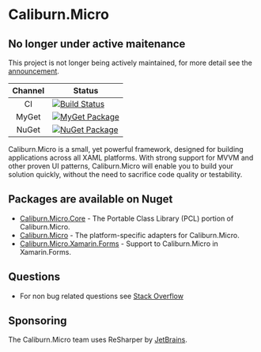 # Caliburn.Micro

## No longer under active maitenance
This project is not longer being actively maintained, for more detail see the [announcement](https://caliburnmicro.com/announcements/stepping-away).


 Channel | Status
:------: | ------
CI | [![Build Status](https://img.shields.io/azure-devops/build/caliburn-micro/caliburn-micro/3.svg?logo=windows&logoColor=white&style=for-the-badge)](https://dev.azure.com/caliburn-micro/caliburn-micro/_build/latest?definitionId=3)
MyGet | [![MyGet Package](https://img.shields.io/myget/caliburn-micro-builds/v/caliburn.micro.svg?label=caliburn.micro&logo=nuget&logoColor=white&&style=for-the-badge&colorB=2B7DCC)](https://www.myget.org/feed/caliburn-micro-builds/package/nuget/Caliburn.Micro)
NuGet | [![NuGet Package](https://img.shields.io/nuget/v/Caliburn.Micro.svg?logo=nuget&logoColor=white&&style=for-the-badge&colorB=green)](https://www.nuget.org/packages/Caliburn.Micro)

Caliburn.Micro is a small, yet powerful framework, designed for building applications across all XAML platforms. With strong support for MVVM and other proven UI patterns, Caliburn.Micro will enable you to build your solution quickly, without the need to sacrifice code quality or testability.

## Packages are available on Nuget
- [Caliburn.Micro.Core](https://www.nuget.org/packages/Caliburn.Micro.Core/) - The Portable Class Library (PCL) portion of Caliburn.Micro.
- [Caliburn.Micro](https://www.nuget.org/packages/Caliburn.Micro/) - The platform-specific adapters for Caliburn.Micro.
- [Caliburn.Micro.Xamarin.Forms](https://www.nuget.org/packages/Caliburn.Micro.Xamarin.Forms/) - Support to Caliburn.Micro in Xamarin.Forms.

## Questions
- For non bug related questions see [Stack Overflow](https://stackoverflow.com/questions/tagged/caliburn.micro)

## Sponsoring

The Caliburn.Micro team uses ReSharper by [JetBrains](https://www.jetbrains.com/).
